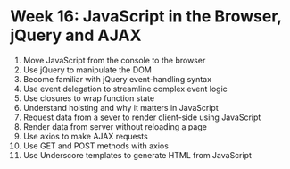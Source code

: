 # Week 16: JavaScript in the Browser, jQuery and AJAX
1. Move JavaScript from the console to the browser
2. Use jQuery to manipulate the DOM
3. Become familiar with jQuery event-handling syntax
4. Use event delegation to streamline complex event logic
5. Use closures to wrap function state
6. Understand hoisting and why it matters in JavaScript
7. Request data from a sever to render client-side using JavaScript
8. Render data from server without reloading a page
9. Use axios to make AJAX requests
10. Use GET and POST methods with axios
11. Use Underscore templates to generate HTML from JavaScript
